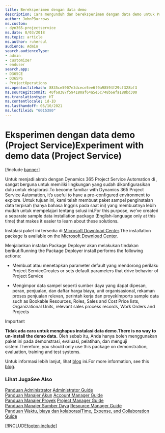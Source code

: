 ```yaml
---
title: Bereksperimen dengan data demo
description: Cara mengunduh dan bereksperimen dengan data demo untuk Project Service Automation.
author: JohnPBurrows
ms.custom:
- dyn365-projectservice
ms.date: 8/03/2018
ms.topic: article
ms.author: ruhercul
audience: Admin
search.audienceType:
- admin
- customizer
- enduser
search.app:
- D365CE
- D365PS
- ProjectOperations
ms.openlocfilehash: 8835ce5907e3dcece5ee6f9a98594f29cf328bf3
ms.sourcegitcommit: 40f68387f594180af64a5e5c748b6efa188bd300
ms.translationtype: HT
ms.contentlocale: id-ID
ms.lasthandoff: 05/10/2021
ms.locfileid: "6015380"
---
```

# <a name="experiment-with-demo-data-project-service"></a><span data-ttu-id="95434-103">Eksperimen dengan data demo (Project Service)</span><span class="sxs-lookup"><span data-stu-id="95434-103">Experiment with demo data (Project Service)</span></span>

[!include [banner](../includes/psa-now-project-operations.md)]

<span data-ttu-id="95434-104">Untuk menjadi akrab dengan Dynamics 365 Project Service Automation di , sangat berguna untuk memiliki lingkungan yang sudah dikonfigurasikan dulu untuk eksplorasi.</span><span class="sxs-lookup"><span data-stu-id="95434-104">To become familiar with Dynamics 365 Project Service Automation, it’s useful to have a pre-configured environment to explore.</span></span> <span data-ttu-id="95434-105">Untuk tujuan ini, kami telah membuat paket sampel penginstalan data terpisah (hanya bahasa Inggris pada saat ini) yang membuatnya lebih mudah untuk mempelajari tentang solusi ini.</span><span class="sxs-lookup"><span data-stu-id="95434-105">For this purpose, we’ve created a separate sample data installation package (English-language only at this time) that makes it easier to learn about these solutions.</span></span> 

<span data-ttu-id="95434-106">Instalasi paket ini tersedia di [Microsoft Download Center](https://go.microsoft.com/fwlink/?linkid=859966).</span><span class="sxs-lookup"><span data-stu-id="95434-106">The installation package is available on the [Microsoft Download Center](https://go.microsoft.com/fwlink/?linkid=859966).</span></span>  

<span data-ttu-id="95434-107">Menjalankan instalan Package Deployer akan melakukan tindakan berikut:</span><span class="sxs-lookup"><span data-stu-id="95434-107">Running the Package Deployer install performs the following actions:</span></span> 
  
-   <span data-ttu-id="95434-108">Membuat atau menetapkan parameter default yang mendorong perilaku Project Service</span><span class="sxs-lookup"><span data-stu-id="95434-108">Creates or sets default parameters that drive behavior of Project Service</span></span>  
  
-   <span data-ttu-id="95434-109">Mengimpor data sampel seperti sumber daya yang dapat dipesan, peran, penjualan, dan daftar harga biaya, unit organisasional, rekaman proses penjualan relevan, perintah kerja dan proyek</span><span class="sxs-lookup"><span data-stu-id="95434-109">Imports sample data such as Bookable Resources, Roles, Sales and Cost Price lists, Organizational Units, relevant sales process records, Work Orders and Projects</span></span>    
  
> [!IMPORTANT]
> <span data-ttu-id="95434-110">**Tidak ada cara untuk menghapus instalasi data demo.**</span><span class="sxs-lookup"><span data-stu-id="95434-110">**There is no way to un-install the demo data.**</span></span> <span data-ttu-id="95434-111">Oleh sebab itu, Anda hanya boleh menggunakan paket ini pada demonstrasi, evaluasi, pelatihan, dan menguji sistem.</span><span class="sxs-lookup"><span data-stu-id="95434-111">Therefore, you should only use this package on demonstration, evaluation, training and test systems.</span></span>

<span data-ttu-id="95434-112">Untuk informasi lebih lanjut, lihat [blog](https://blogs.msdn.microsoft.com/crm/2017/10/24/microsoft-dynamics-365-for-field-service-and-project-service-automation-sample-data) ini.</span><span class="sxs-lookup"><span data-stu-id="95434-112">For more information, see this [blog](https://blogs.msdn.microsoft.com/crm/2017/10/24/microsoft-dynamics-365-for-field-service-and-project-service-automation-sample-data).</span></span>





  
### <a name="see-also"></a><span data-ttu-id="95434-113">Lihat Juga</span><span class="sxs-lookup"><span data-stu-id="95434-113">See Also</span></span>  
 <span data-ttu-id="95434-114">[Panduan Administrator](../psa/admin-guide.md) </span><span class="sxs-lookup"><span data-stu-id="95434-114">[Administrator Guide](../psa/admin-guide.md) </span></span>  
 <span data-ttu-id="95434-115">[Panduan Manajer Akun](../psa/account-manager-guide.md) </span><span class="sxs-lookup"><span data-stu-id="95434-115">[Account Manager Guide](../psa/account-manager-guide.md) </span></span>  
 <span data-ttu-id="95434-116">[Panduan Manajer Proyek](../psa/project-manager-guide.md) </span><span class="sxs-lookup"><span data-stu-id="95434-116">[Project Manager Guide](../psa/project-manager-guide.md) </span></span>  
 <span data-ttu-id="95434-117">[Panduan Manajer Sumber Daya](../psa/resource-manager-guide.md) </span><span class="sxs-lookup"><span data-stu-id="95434-117">[Resource Manager Guide](../psa/resource-manager-guide.md) </span></span>  
 [<span data-ttu-id="95434-118">Panduan Waktu, biaya dan kolaborasi</span><span class="sxs-lookup"><span data-stu-id="95434-118">Time, Expense, and Collaboration Guide</span></span>](../psa/time-expense-collaboration-guide.md)


[!INCLUDE[footer-include](../includes/footer-banner.md)]